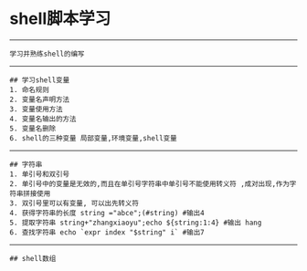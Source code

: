    # shell脚本学习
----------
	学习并熟练shell的编写
---------
	## 学习shell变量
	1. 命名规则
	2. 变量名声明方法
	3. 变量使用方法
	4. 变量名输出的方法
	5. 变量名删除
	6. shell的三种变量 局部变量,环境变量,shell变量
---------
	## 字符串
	1. 单引号和双引号
	2. 单引号中的变量是无效的,而且在单引号字符串中单引号不能使用转义符 ,成对出现,作为字符串拼接使用
	3. 双引号里可以有变量, 可以出先转义符
	4. 获得字符串的长度 string ="abce";(#string) #输出4
	5. 提取字符串 string+"zhangxiaoyu";echo ${string:1:4} #输出 hang
	6. 查找字符串 echo `expr index "$string" i` #输出7
----------
	## shell数组

